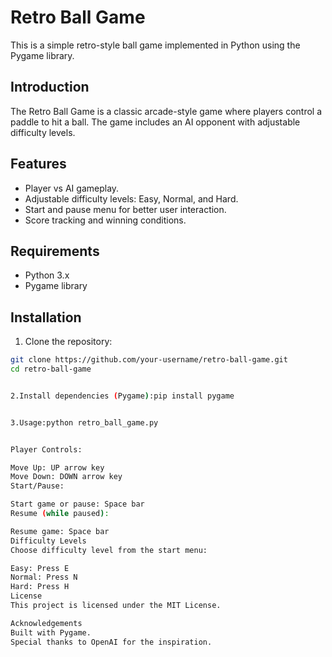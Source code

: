 # Retro Ball Game

This is a simple retro-style ball game implemented in Python using the Pygame library.

## Introduction

The Retro Ball Game is a classic arcade-style game where players control a paddle to hit a ball. The game includes an AI opponent with adjustable difficulty levels.

## Features

- Player vs AI gameplay.
- Adjustable difficulty levels: Easy, Normal, and Hard.
- Start and pause menu for better user interaction.
- Score tracking and winning conditions.

## Requirements

- Python 3.x
- Pygame library

## Installation

1. Clone the repository:

```bash
git clone https://github.com/your-username/retro-ball-game.git
cd retro-ball-game


2.Install dependencies (Pygame):pip install pygame


3.Usage:python retro_ball_game.py


Player Controls:

Move Up: UP arrow key
Move Down: DOWN arrow key
Start/Pause:

Start game or pause: Space bar
Resume (while paused):

Resume game: Space bar
Difficulty Levels
Choose difficulty level from the start menu:

Easy: Press E
Normal: Press N
Hard: Press H
License
This project is licensed under the MIT License.

Acknowledgements
Built with Pygame.
Special thanks to OpenAI for the inspiration. 
